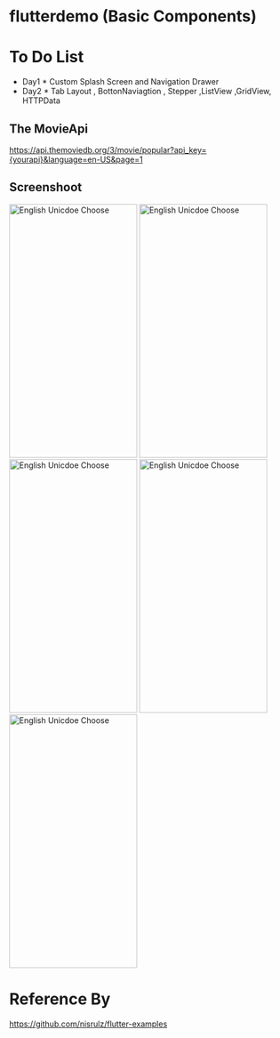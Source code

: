 # flutterdemo (Basic Components)

# To Do List
- Day1  * Custom Splash Screen and Navigation Drawer
- Day2  * Tab Layout , BottonNaviagtion , Stepper ,ListView ,GridView, HTTPData


## The MovieApi
https://api.themoviedb.org/3/movie/popular?api_key={yourapi}&language=en-US&page=1

Screenshoot
--------
  <img alt="English Unicdoe Choose" src="https://github.com/dev-mgkaung/flutter_demo/blob/master/Screenshot_2020-05-14-20-41-57-777_com.example.flutterdemo.jpg" width=230 height=456 />    <img alt="English Unicdoe Choose" src="https://github.com/dev-mgkaung/flutter_demo/blob/master/Screenshot_2020-05-14-22-06-15-420_com.example.flutterdemo.jpg" width=230 height=456 /> <img alt="English Unicdoe Choose" src="https://github.com/dev-mgkaung/flutter_demo/blob/master/screenshot_4.jpg" width=230 height=456 /> <img alt="English Unicdoe Choose" src="https://github.com/dev-mgkaung/flutter_demo/blob/master/screenshot_5.jpg" width=230 height=456 /> <img alt="English Unicdoe Choose" src="https://github.com/dev-mgkaung/flutter_demo/blob/master/screenshot_6.jpg" width=230 height=456 />


# Reference By
https://github.com/nisrulz/flutter-examples
